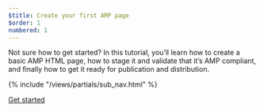 ```yaml
---
$title: Create your first AMP page
$order: 1
numbered: 1
---
```


Not sure how to get started? In this tutorial, you’ll learn how to create a basic AMP HTML page, how to stage it and validate that it’s AMP compliant, and finally how to get it ready for publication and distribution.

{% include "/views/partials/sub_nav.html" %}

<div class="prev-next-buttons">
<a class="button" href="/docs/tutorials/create/basic_markup.html"><span class="arrow-next">Get started</span></a>
</div>
